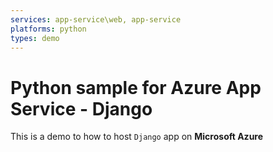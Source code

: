 ```yaml
---
services: app-service\web, app-service
platforms: python
types: demo
---
```


# Python sample for Azure App Service - Django
This is a demo to how to host `Django` app on **Microsoft Azure**



